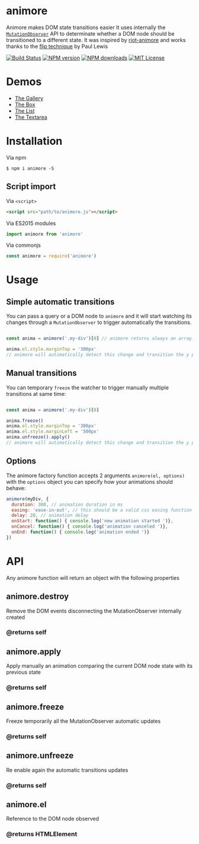 # animore
Animore makes DOM state transitions easier
It uses internally the [`MutationObserver`](https://developer.mozilla.org/it/docs/Web/API/MutationObserver) API to determinate whether a DOM node should be transitioned to a different state. It was inspired by [riot-animore](https://github.com/riot/animore) and works thanks to the [flip technique](https://aerotwist.com/blog/flip-your-animations/) by Paul Lewis

[![Build Status][travis-image]][travis-url]
[![NPM version][npm-version-image]][npm-url]
[![NPM downloads][npm-downloads-image]][npm-url]
[![MIT License][license-image]][license-url]

# Demos

- [The Gallery](https://cdn.rawgit.com/GianlucaGuarini/animore/master/demos/gallery.html)
- [The Box](https://cdn.rawgit.com/GianlucaGuarini/animore/master/demos/box.html)
- [The List](https://cdn.rawgit.com/GianlucaGuarini/animore/master/demos/list.html)
- [The Textarea](https://cdn.rawgit.com/GianlucaGuarini/animore/master/demos/textarea.html)

# Installation

Via npm
```shell
$ npm i animore -S
```

## Script import

Via `<script>`

```html
<script src="path/to/animore.js"></script>
```

Via ES2015 modules

```js
import animore from 'animore'
```

Via commonjs

```js
const animore = require('animore')
```

# Usage

## Simple automatic transitions

You can pass a query or a DOM node to `animore` and it will start watching its changes through a `MutationObserver` to trigger automatically the transitions.

```js

const anima = animore('.my-div')[0] // animore returns always an array!

anima.el.style.marginTop = '300px'
// animore will autimatically detect this change and transition the y position of the `div`

```

## Manual transitions

You can temporary `freeze` the watcher to trigger manually multiple transitions at same time:

```js

const anima = animore('.my-div')[0]

anima.freeze()
anima.el.style.marginTop = '300px'
anima.el.style.marginLeft = '500px'
anima.unfreeze().apply()
// animore will autimatically detect this change and transition the y position of the `div`

```

## Options

The animore factory function accepts 2 arguments `animore(el, options)` with the `options` object you can specify how your animations should behave:

```js
animore(myDiv, {
  duration: 300, // animation duration in ms
  easing: 'ease-in-out', // this should be a valid css easing function
  delay: 20, // animation delay
  onStart: function() { console.log('new animation started ')},
  onCancel: function() { console.log('animation canceled ')},
  onEnd: function() { console.log('animation ended ')}
})
```

# API

Any animore function will return an object with the following properties

## animore.destroy

Remove the DOM events disconnecting the MutationObserver internally created

### @returns self

## animore.apply

Apply manually an animation comparing the current DOM node state with its previous state

### @returns self

## animore.freeze

Freeze temporarily all the MutationObserver automatic updates

### @returns self

## animore.unfreeze

Re enable again the automatic transitions updates

### @returns self

## animore.el

Reference to the DOM node observed

### @returns HTMLElement


[travis-image]:https://img.shields.io/travis/GianlucaGuarini/animore.svg?style=flat-square
[travis-url]:https://travis-ci.org/GianlucaGuarini/animore

[license-image]:http://img.shields.io/badge/license-MIT-000000.svg?style=flat-square
[license-url]:LICENSE.txt

[npm-version-image]:http://img.shields.io/npm/v/animore.svg?style=flat-square
[npm-downloads-image]:http://img.shields.io/npm/dm/animore.svg?style=flat-square
[npm-url]:https://npmjs.org/package/animore
